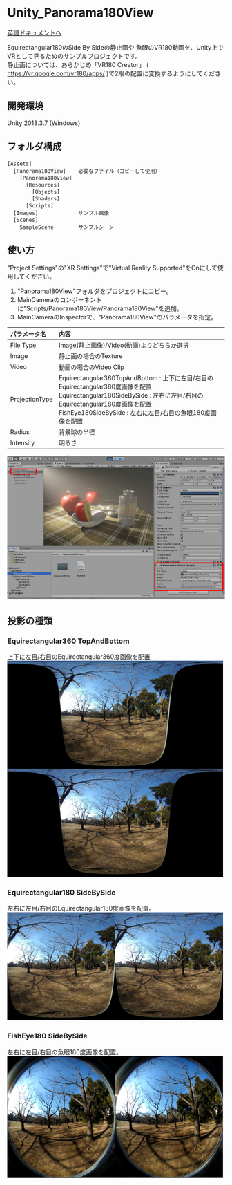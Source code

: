 # Unity_Panorama180View

[英語ドキュメントへ](README.md)    

Equirectangular180のSide By Sideの静止画や
魚眼のVR180動画を、Unity上でVRとして見るためのサンプルプロジェクトです。    
静止画については、あらかじめ「VR180 Creator」 ( https://vr.google.com/vr180/apps/ )で2眼の配置に変換するようにしてください。    

## 開発環境

Unity 2018.3.7 (Windows)     

## フォルダ構成

    [Assets]    
      [Panorama180View]    必要なファイル（コピーして使用）    
        [Panorama180View]
          [Resources]
            [Objects]
            [Shaders]
          [Scripts]
      [Images]             サンプル画像
      [Scenes]
        SampleScene        サンプルシーン    

## 使い方

"Project Settings"の"XR Settings"で"Virtual Reality Supported"をOnにして使用してください。    

1. "Panorama180View"フォルダをプロジェクトにコピー。    
2. MainCameraのコンポーネントに"Scripts/Panorama180View/Panorama180View"を追加。    
3. MainCameraのInspectorで、"Panorama180View"のパラメータを指定。    

| パラメータ名| 内容 |
| :--- | :--- |
|File Type|Image(静止画像)/Video(動画)よりどちらか選択 |
|Image|静止画の場合のTexture|
|Video|動画の場合のVideo Clip|
|ProjectionType|Equirectangular360TopAndBottom : 上下に左目/右目のEquirectangular360度画像を配置<br>Equirectangular180SideBySide : 左右に左目/右目のEquirectangular180度画像を配置<br>FishEye180SideBySide : 左右に左目/右目の魚眼180度画像を配置<br>|
|Radius|背景球の半径|
|Intensity|明るさ|

![img00](images/p180view_img_00.jpg)    

## 投影の種類

### Equirectangular360 TopAndBottom

上下に左目/右目のEquirectangular360度画像を配置    
![img01](images/background_vr180_type_01.jpg)    

### Equirectangular180 SideBySide

左右に左目/右目のEquirectangular180度画像を配置。    
![img02](images/background_vr180_type_02.jpg)    

### FishEye180 SideBySide

左右に左目/右目の魚眼180度画像を配置。    
![img03](images/background_vr180_type_03.jpg)    

